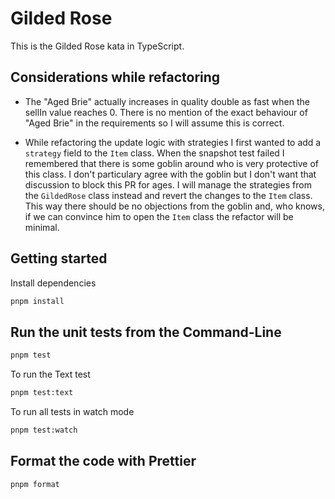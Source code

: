 # Gilded Rose

This is the Gilded Rose kata in TypeScript.

## Considerations while refactoring

- The "Aged Brie" actually increases in quality double as fast when the sellIn value reaches 0. There is no mention of the exact behaviour of "Aged Brie" in the requirements so I will assume this is correct.

- While refactoring the update logic with strategies I first wanted to add a `strategy` field to the `Item` class. When the snapshot test failed I remembered that there is some goblin around who is very protective of this class. I don't particulary agree with the goblin but I don't want that discussion to block this PR for ages. I will manage the strategies from the `GildedRose` class instead and revert the changes to the `Item` class. This way there should be no objections from the goblin and, who knows, if we can convince him to open the `Item` class the refactor will be minimal.

## Getting started

Install dependencies

```sh
pnpm install
```

## Run the unit tests from the Command-Line

```sh
pnpm test
```

To run the Text test

```sh
pnpm test:text
```

To run all tests in watch mode

```sh
pnpm test:watch
```

## Format the code with Prettier

```sh
pnpm format
```
